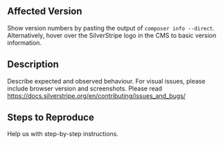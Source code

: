 ## Affected Version

Show version numbers by pasting the output of `composer info --direct`.
Alternatively, hover over the SilverStripe logo in the CMS to basic version information.

## Description

Describe expected and observed behaviour.
For visual issues, please include browser version and screenshots.
Please read https://docs.silverstripe.org/en/contributing/issues_and_bugs/

## Steps to Reproduce

Help us with step-by-step instructions.